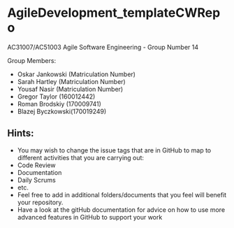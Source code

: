 # AgileDevelopment_templateCWRepo
AC31007/AC51003 Agile Software Engineering - Group Number 14

Group Members:
- Oskar Jankowski (Matriculation Number)
- Sarah Hartley (Matriculation Number)
- Yousaf Nasir (Matriculation Number)
- Gregor Taylor (160012442)
- Roman Brodskiy (170009741)
- Blazej Byczkowski(170019249)

## Hints:
- You may wish to change the issue tags that are in GitHub to map to different activities that you are carrying out:
 - Code Review
 - Documentation
 - Daily Scrums
 - etc.
- Feel free to add in additional folders/documents that you feel will benefit your repository.
- Have a look at the gitHub documentation for advice on how to use more advanced features in GitHub to support your work
